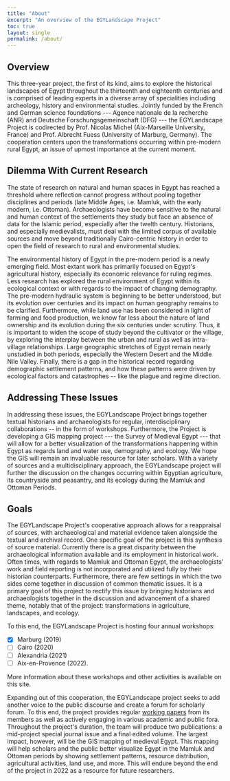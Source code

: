 ```yaml
---
title: "About"
excerpt: "An overview of the EGYLandscape Project"
toc: true
layout: single
permalink: /about/
---
```


## Overview

This three-year project, the first of its kind, aims to explore the
historical landscapes of Egypt throughout the thirteenth and eighteenth
centuries and is comprised of leading experts in a diverse array of
specialities including archeology, history and environmental studies.
Jointly funded by the French and German science foundations --- Agence
nationale de la recherche (ANR) and Deutsche
Forschungsgemeinschaft (DFG) --- the EGYLandscape Project is codirected
by Prof. Nicolas Michel (Aix-Marseille University, France) and Prof.
Albrecht Fuess (University of Marburg, Germany). The cooperation centers
upon the transformations occurring within pre-modern rural Egypt, an
issue of upmost importance at the current moment.

## Dilemma With Current Research

The state of research on natural and human spaces in Egypt has reached a
threshold where reflection cannot progress without pooling together
disciplines and periods (late Middle Ages, i.e. Mamluk, with the early
modern, i.e. Ottoman). Archaeologists have become sensitive to the
natural and human context of the settlements they study but face an
absence of data for the Islamic period, especially after the twelth
century. Historians, and especially medievalists, must deal with the
limited corpus of available sources and move beyond traditionally
Cairo-centric history in order to open the field of research to rural
and environmental studies.

The environmental history of Egypt in the pre-modern period is a newly
emerging field. Most extant work has primarily focused on Egypt's
agricultural history, especially its economic relevance for ruling
regimes. Less research has explored the rural environment of Egypt
within its ecological context or with regards to the impact of changing
demography. The pre-modern hydraulic system is beginning to be better
understood, but its evolution over centuries and its impact on human
geography remains to be clarified. Furthermore, while land use has been
considered in light of farming and food production, we know far less
about the nature of land ownership and its evolution during the six
centuries under scrutiny. Thus, it is important to widen the scope of
study beyond the cultivator or the village, by exploring the interplay
between the urban and rural as well as intra-village relationships.
Large geographic stretches of Egypt remain nearly unstudied in both
periods, especially the Western Desert and the Middle Nile Valley.
Finally, there is a gap in the historical record regarding demographic
settlement patterns, and how these patterns were driven by ecological
factors and catastrophes -- like the plague and regime direction.

## Addressing These Issues

In addressing these issues, the EGYLandscape Project brings together
textual historians and archaeologists for regular, interdisciplinary
collaborations -- in the form of workshops. Furthermore, the Project is
developing a GIS mapping project --- the Survey of Medieval Egypt ---
that will allow for a better visualization of the transformations
happening within Egypt as regards land and water use, demography, and
ecology. We hope the GIS will remain an invaluable resource for later
scholars. With a variety of sources and a multidisciplinary approach,
the EGYLandscape project will further the discussion on the changes
occurring within Egyptian agriculture, its countryside and peasantry,
and its ecology during the Mamluk and Ottoman Periods.

## Goals

The EGYLandscape Project's cooperative approach allows for a reappraisal
of sources, with archaeological and material evidence taken alongside
the textual and archival record. One specific goal of the project is
this synthesis of source material. Currently there is a great disparity
between the archaeological information available and its employment in
historical work. Often times, with regards to Mamluk and Ottoman Egypt,
the archaeologists' work and field reporting is not incorporated and
utilized fully by their historian counterparts. Furthermore, there are
few settings in which the two sides come together in discussion of
common thematic issues. It is a primary goal of this project to rectify
this issue by bringing historians and archaeologists together in the
discussion and advancement of a shared theme, notably that of the
project: transformations in agriculture, landscapes, and ecology. 

To this end, the EGYLandscape Project is hosting four annual workshops:
- [x] Marburg (2019)
- [ ] Cairo (2020)
- [ ] Alexandria (2021)
- [ ] Aix-en-Provence (2022).

More information about these workshops and other activities is
available on this site.

Expanding out of this cooperation, the EGYLandscape project seeks to add
another voice to the public discourse and create a forum for scholarly
forum. To this end, the project provides regular [working papers](http://mhshaaban.github.io/minimal-mistakes/papers/) from its
members as well as actively engaging in various academic and public
fora. Throughout the project's duration, the team will produce two
publications: a mid-project special journal issue and a final edited
volume. The largest impact, however, will be the GIS mapping of medieval
Egypt. This mapping will help scholars and the public better visualize
Egypt in the Mamluk and Ottoman periods by showing settlement patterns,
resource distribution, agricultural activities, land use, and more. This
will endure beyond the end of the project in 2022 as a resource for
future researchers.
